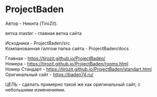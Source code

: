 # ProjectBaden
Автор - Никита (TiroZit).

ветка master - главная ветка сайта  <br/>

Исходники - ProjectBaden/src <br/>
Компанованная галпом папка сайта - ProjectBaden/docs  <br/>

Главная - https://tirozit.github.io/ProjectBaden/  <br/>
Номера - https://tirozit.github.io/ProjectBaden/rooms.html  <br/>
Номер Стандарт - https://tirozit.github.io/ProjectBaden/standart.html  <br/>
Оригинальный сайт - https://baden74.ru/

ЦЕЛЬ - сделать примерно такой же как оригинальный сайт, с небольшими изменениями.
